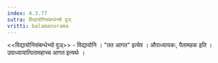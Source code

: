 ```yaml
---
index: 4.3.77
sutra: विद्यायोनिसंबन्धेभ्यो वुञ्
vritti: balamanorama
---
```


<<विद्यायोनिसंबन्धेभ्यो वुञ्>> - विद्यायोनि । "तत आगत" इत्येव । औपाध्यायकः, पैतामहक इति । उपाध्यायात्पितामहाच्च आगत इत्यर्थः । 
